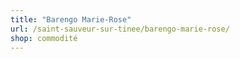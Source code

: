 ```yaml
---
title: "Barengo Marie-Rose"
url: /saint-sauveur-sur-tinee/barengo-marie-rose/
shop: commodité
---
```

